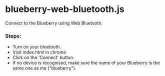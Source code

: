 # blueberry-web-bluetooth.js

Connect to the Blueberry using Web Bluetooth.

### Steps:

* Turn on your bluetooth.
* Visit index.html in chrome
* Click on the 'Connect' button.
* If no device is recognised, make sure the name of your Blueberry is the same one as me ("blueberry").